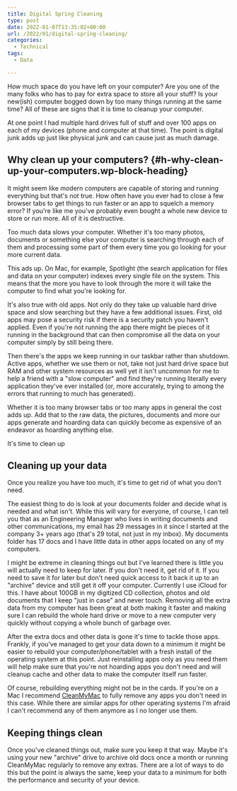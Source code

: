 ```yaml
---
title: Digital Spring Cleaning
type: post
date: 2022-01-07T13:35:02+00:00
url: /2022/01/digital-spring-cleaning/
categories:
  - Technical
tags:
  - Data

---
```

How much space do you have left on your computer? Are you one of the many folks who has to pay for extra space to store all your stuff? Is your new(ish) computer bogged down by too many things running at the same time? All of these are signs that it is time to cleanup your computer.

At one point I had multiple hard drives full of stuff and over 100 apps on each of my devices (phone and computer at that time). The point is digital junk adds up just like physical junk and can cause just as much damage.

## Why clean up your computers? {#h-why-clean-up-your-computers.wp-block-heading}

It might seem like modern computers are capable of storing and running everything but that's not true. How often have you ever had to close a few browser tabs to get things to run faster or an app to squelch a memory error? If you're like me you've probably even bought a whole new device to store or run more. All of it is destructive.

Too much data slows your computer. Whether it's too many photos, documents or something else your computer is searching through each of them and processing some part of them every time you go looking for your more current data.

This ads up. On Mac, for example, Spotlight (the search application for files and data on your computer) indexes every single file on the system. This means that the more you have to look through the more it will take the computer to find what you're looking for.

It's also true with old apps. Not only do they take up valuable hard drive space and slow searching but they have a few additional issues. First, old apps may pose a security risk if there is a security patch you haven't applied. Even if you're not running the app there might be pieces of it running in the background that can then compromise all the data on your computer simply by still being there.

Then there's the apps we keep running in our taskbar rather than shutdown. Active apps, whether we use them or not, take not just hard drive space but RAM and other system resources as well yet it isn't uncommon for me to help a friend with a "slow computer" and find they're running literally every application they've ever installed (or, more accurately, trying to among the errors that running to much has generated).

Whether it is too many browser tabs or too many apps in general the cost adds up. Add that to the raw data, the pictures, documents and more our apps generate and hoarding data can quickly become as expensive of an endeavor as hoarding anything else.

It's time to clean up

## Cleaning up your data

Once you realize you have too much, it's time to get rid of what you don't need.

The easiest thing to do is look at your documents folder and decide what is needed and what isn't. While this will vary for everyone, of course, I can tell you that as an Engineering Manager who lives in writing documents and other communications, my email has 29 messages in it since I started at the company 3+ years ago (that's 29 total, not just in my inbox). My documents folder has 17 docs and I have little data in other apps located on any of my computers.

I might be extreme in cleaning things out but I've learned there is little you will actually need to keep for later. If you don't need it, get rid of it. If you need to save it for later but don't need quick access to it back it up to an "archive" device and still get it off your computer. Currently I use iCloud for this. I have about 100GB in my digitized CD collection, photos and old documents that I keep "just in case" and never touch. Removing all the extra data from my computer has been great at both making it faster and making sure I can rebuild the whole hard drive or move to a new computer very quickly without copying a whole bunch of garbage over.

After the extra docs and other data is gone it's time to tackle those apps. Frankly, if you've managed to get your data down to a minimum it might be easier to rebuild your computer/phone/tablet with a fresh install of the operating system at this point. Just reinstalling apps only as you need them will help make sure that you're not hoarding apps you don't need and will cleanup cache and other data to make the computer itself run faster.

Of course, rebuilding everything might not be in the cards. If you're on a Mac I recommend [CleanMyMac][1] to fully remove any apps you don't need in this case. While there are similar apps for other operating systems I'm afraid I can't recommend any of them anymore as I no longer use them.

## Keeping things clean

Once you've cleaned things out, make sure you keep it that way. Maybe it's using your new "archive" drive to archive old docs once a month or running CleanMyMac regularly to remove any extras. There are a lot of ways to do this but the point is always the same, keep your data to a minimum for both the performance and security of your device.

 [1]: https://cleanmymac.macpaw.com/